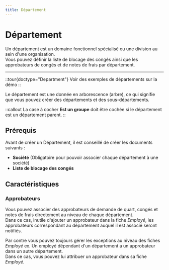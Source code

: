 ```yaml
---
title: Département
---
```


# Département

Un département est un domaine fonctionnel spécialisé ou une division au sein d'une organisation.  
Vous pouvez définir la liste de blocage des congés ainsi que les approbateurs de congés et de notes de frais par département.

---

::tour{doctype="Department"}
Voir des exemples de départements sur la démo
::


Le département est une donnée en arborescence (arbre), ce qui signifie que vous pouvez créer des départements et des sous-départements.

::callout
La case à cocher **Est un groupe** doit être cochée si le département est un département parent.
::

## Prérequis

Avant de créer un Département, il est conseillé de créer les documents suivants :

- **Société** (Obligatoire pour pouvoir associer chaque département à une société)
- **Liste de blocage des congés**


## Caractéristiques

### Approbateurs


Vous pouvez associer des approbateurs de demande de quart, congés et notes de frais directement au niveau de chaque département.  
Dans ce cas, inutile d'ajouter un approbateur dans la fiche _Employé_, les approbateurs correspondant au département auquel il est associé seront notifiés.  

Par contre vous pouvez toujours gérer les exceptions au niveau des fiches _Employé_ 
ex. Un employé dépendant d'un département a un approbateur dans un autre département.  
Dans ce cas, vous pouvez lui attribuer un approbateur dans sa fiche _Employé_.
